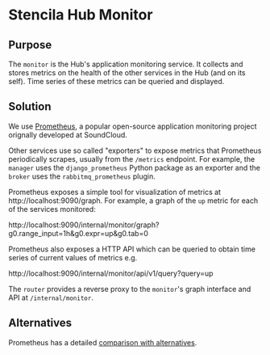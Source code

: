 # Stencila Hub Monitor

## Purpose

The `monitor` is the Hub's application monitoring service. It collects and stores metrics on the health of the other services in the Hub (and on its self). Time series of these metrics can be queried and displayed.

## Solution

We use [Prometheus](https://prometheus.io/), a popular open-source application monitoring project orignally developed at SoundCloud.

Other services use so called "exporters" to expose metrics that Prometheus periodically scrapes, usually from the `/metrics` endpoint. For example, the `manager` uses the `django_prometheus` Python package as an exporter and the `broker` uses the `rabbitmq_prometheus` plugin.

Prometheus exposes a simple tool for visualization of metrics at http://localhost:9090/graph. For example, a graph of the `up` metric for each of the services monitored:


http://localhost:9090/internal/monitor/graph?g0.range_input=1h&g0.expr=up&g0.tab=0


Prometheus also exposes a HTTP API which can be queried to obtain time series of current values of metrics e.g. 


http://localhost:9090/internal/monitor/api/v1/query?query=up


The `router` provides a reverse proxy to the `monitor`'s graph interface and API at `/internal/monitor`.

## Alternatives

Prometheus has a detailed [comparison with alternatives](https://prometheus.io/docs/introduction/comparison/).
